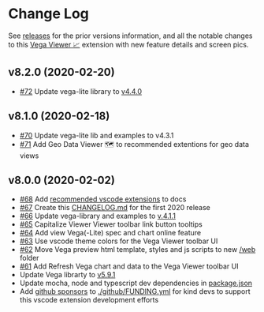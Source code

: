 # Change Log

See [releases](https://github.com/RandomFractals/vscode-vega-viewer/releases)
for the prior versions information, and all the notable changes to this [Vega Viewer 📈](https://marketplace.visualstudio.com/items?itemName=RandomFractalsInc.vscode-vega-viewer) extension with new feature details and screen pics.

## v8.2.0 (2020-02-20)

- [#72](https://github.com/RandomFractals/vscode-vega-viewer/issues/72)
Update vega-lite library to [v4.4.0](https://github.com/vega/vega-lite/releases/tag/v4.4.0)

## v8.1.0 (2020-02-18)

- [#70](https://github.com/RandomFractals/vscode-vega-viewer/issues/70)
Update vega-lite lib and examples to v4.3.1
- [#71](https://github.com/RandomFractals/vscode-vega-viewer/issues/71)
Add Geo Data Viewer 🗺️  to recommended extentions for geo data views

## v8.0.0 (2020-02-02)

- [#68](https://github.com/RandomFractals/vscode-vega-viewer/issues/68)
Add [recommended vscode extensions](https://github.com/RandomFractals/vscode-vega-viewer#recommended-extensions) to docs
- [#67](https://github.com/RandomFractals/vscode-vega-viewer/issues/67)
Create this [CHANGELOG.md](https://github.com/RandomFractals/vscode-vega-viewer/blob/master/CHANGELOG.md) for the first 2020 release
- [#66](https://github.com/RandomFractals/vscode-vega-viewer/issues/66)
Update vega-library and examples to [v.4.1.1](https://github.com/vega/vega-lite/releases)
- [#65](https://github.com/RandomFractals/vscode-vega-viewer/issues/65)
Capitalize Viewer Viewer toolbar link button tooltips
- [#64](https://github.com/RandomFractals/vscode-vega-viewer/issues/64)
Add view Vega(-Lite) spec and chart online feature
- [#63](https://github.com/RandomFractals/vscode-vega-viewer/issues/63)
Use vscode theme colors for the Vega Viewer toolbar UI
- [#62](https://github.com/RandomFractals/vscode-vega-viewer/issues/62)
Move Vega preview html template, styles and js scripts to new [/web](https://github.com/RandomFractals/vscode-vega-viewer/tree/master/web) folder
- [#61](https://github.com/RandomFractals/vscode-vega-viewer/issues/61)
Add Refresh Vega chart and data to the Vega Viewer toolbar UI
- Update Vega librarty to [v5.9.1](https://github.com/vega/vega/releases)
- Update mocha, node and typescript dev dependencies in [package.json](https://github.com/RandomFractals/vscode-vega-viewer/blob/master/package.json#L210)
- Add [github sponsors](https://github.com/sponsors/RandomFractals) to [./github/FUNDING.yml](https://github.com/RandomFractals/vscode-vega-viewer/blob/master/.github/FUNDING.yml) for kind devs to support this vscode extension development efforts

